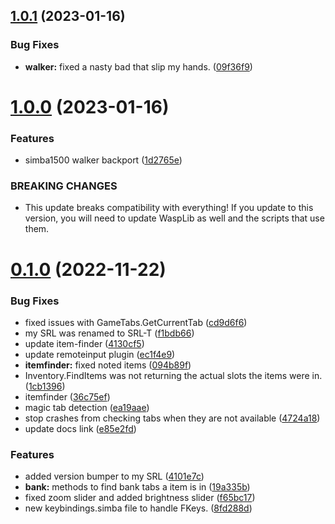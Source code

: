## [1.0.1](https://github.com/Torwent/SRL-T/compare/v1.0.0...v1.0.1) (2023-01-16)


### Bug Fixes

* **walker:** fixed a nasty bad that slip my hands. ([09f36f9](https://github.com/Torwent/SRL-T/commit/09f36f9f548bb56f5aef1ba412e91a8de121df32))



# [1.0.0](https://github.com/Torwent/SRL-T/compare/v0.1.0...v1.0.0) (2023-01-16)


### Features

* simba1500 walker backport ([1d2765e](https://github.com/Torwent/SRL-T/commit/1d2765e041e1c468f7c660f4131c4f90f29779df))


### BREAKING CHANGES

* This update breaks compatibility with everything! If you update to this version, you will need to update WaspLib as well and the scripts that use them.



# [0.1.0](https://github.com/Torwent/SRL-T/compare/f65bc17a9d9cfb93a5b76ffa3ff072c44e92c3cf...v0.1.0) (2022-11-22)


### Bug Fixes

* fixed issues with GameTabs.GetCurrentTab ([cd9d6f6](https://github.com/Torwent/SRL-T/commit/cd9d6f63ffa02a6a7d3914e62073ed461eb89e8a))
* my SRL was renamed to SRL-T ([f1bdb66](https://github.com/Torwent/SRL-T/commit/f1bdb661ad82440bca52c54a319dcad86473f885))
* update item-finder ([4130cf5](https://github.com/Torwent/SRL-T/commit/4130cf587705549e10fa0cb8bc604f46375a30dc))
* update remoteinput plugin ([ec1f4e9](https://github.com/Torwent/SRL-T/commit/ec1f4e93b32a664cb38b47e5cac266c22dd74a36))
* **itemfinder:** fixed noted items ([094b89f](https://github.com/Torwent/SRL-T/commit/094b89f3cf0356a652ffe0158f338dbb08adbdb0))
* Inventory.FindItems was not returning the actual slots the items were in. ([1cb1396](https://github.com/Torwent/SRL-T/commit/1cb1396ca366c4243e56fd9c7561114dc7506d0b))
* itemfinder ([36c75ef](https://github.com/Torwent/SRL-T/commit/36c75effb2c3125f19c260c19669f8b299c4a0c0))
* magic tab detection ([ea19aae](https://github.com/Torwent/SRL-T/commit/ea19aae596e75c4cbf8274ed44a1612538243437))
* stop crashes from checking tabs when they are not available ([4724a18](https://github.com/Torwent/SRL-T/commit/4724a188446c9f66123af7b15b6c928fceef28ce))
* update docs link ([e85e2fd](https://github.com/Torwent/SRL-T/commit/e85e2fdf90b960272621715c83a176b846fb9a35))


### Features

* added version bumper to my SRL ([4101e7c](https://github.com/Torwent/SRL-T/commit/4101e7c9915a0396252063ae7ced1f07d062ea41))
* **bank:** methods to find bank tabs a item is in ([19a335b](https://github.com/Torwent/SRL-T/commit/19a335b85a7d4327f542167fff5724fd4ce56b2c))
* fixed zoom slider and added brightness slider ([f65bc17](https://github.com/Torwent/SRL-T/commit/f65bc17a9d9cfb93a5b76ffa3ff072c44e92c3cf))
* new keybindings.simba file to handle FKeys. ([8fd288d](https://github.com/Torwent/SRL-T/commit/8fd288d85da40aa2b9725ca92b033806305c653f))



